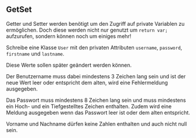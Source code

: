 ## GetSet
Getter und Setter werden benötigt um den Zugriff auf private Variablen zu ermöglichen.
Doch diese werden nicht nur genutzt um ``return var;`` aufzurufen, sondern können noch um einiges mehr!

Schreibe eine Klasse ``User`` mit den privaten Attributen ``username``, ``password``, ``firstname`` und ``lastname``.

Diese Werte sollen später geändert werden können.

Der Benutzername muss dabei mindestens 3 Zeichen lang sein und ist der neue Wert leer oder entspricht dem alten, 
wird eine Fehlermeldung ausgegeben.

Das Passwort muss mindestens 8 Zeichen lang sein und muss mindestens ein Hoch- und ein Tiefgestelltes Zeichen enthalten.
Zudem wird eine Meldung ausgegeben wenn das Passwort leer ist oder dem alten entspricht.

Vorname und Nachname dürfen keine Zahlen enthalten und auch nicht null sein.